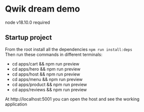# Qwik dream demo

node v18.10.0 required

## Startup project

From the root install all the dependencies `npm run install:deps`
<br>
Then run these commands in different terminals:

- cd apps/cart && npm run preview
- cd apps/hero && npm run preview
- cd apps/host && npm run preview
- cd apps/menu && npm run preview
- cd apps/product && npm run preview
- cd apps/reviews && npm run preview

At http://localhost:5001 you can open the host and see the working application
